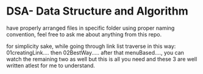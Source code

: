 # DSA- Data Structure and Algorithm

have properly arranged files in specific folder using proper naming convention, feel free to ask me about anything from this repo.

for simplicity sake, while going through link list traverse in this way: 01creatingLink.... then 02BestWay..... after that menuBased...., you can watch the remaining two as well but this is all you need and these 3 are well written atlest for me to understand.